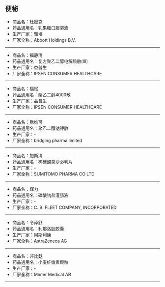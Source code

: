 ##  便秘

- 商品名：杜密克
- 药品通用名：乳果糖口服溶液
- 生产厂家：雅培
- 厂家全称：Abbott Holdings B.V.

---

- 商品名：福静清
- 药品通用名：复方聚乙二醇电解质散(Ⅲ)
- 生产厂家：益普生
- 厂家全称：IPSEN CONSUMER HEALTHCARE

---

- 商品名：福松
- 药品通用名：聚乙二醇4000散
- 生产厂家：益普生
- 厂家全称：IPSEN CONSUMER HEALTHCARE

---

- 商品名：默维可
- 药品通用名：聚乙二醇钠钾散
- 生产厂家：-
- 厂家全称：bridging pharma limited

---

- 商品名：加斯清
- 药品通用名：枸橼酸莫沙必利片
- 生产厂家：-
- 厂家全称：SUMITOMO PHARMA CO LTD

---

- 商品名：辉力
- 药品通用名：磷酸钠盐灌肠液
- 生产厂家：-
- 厂家全称：C. B. FLEET COMPANY, INCORPORATED

---

- 商品名：令泽舒
- 药品通用名：利那洛肽胶囊
- 生产厂家：阿斯利康
- 厂家全称：AstraZeneca AG

---

- 商品名：非比麸
- 药品通用名：小麦纤维素颗粒
- 生产厂家：-
- 厂家全称：Mimer Medical AB

---
